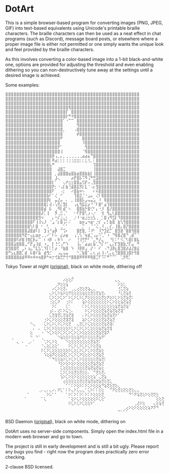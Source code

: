 # DotArt

This is a simple browser-based program for converting images (PNG, JPEG, GIF) into text-based equivalents using Unicode's printable braille characters. The braille characters can then be used as a neat effect in chat programs (such as Discord), message board posts, or elsewhere where a proper image file is either not permitted or one simply wants the unique look and feel provided by the braille characters.

As this involves converting a color-based image into a 1-bit black-and-white one, options are provided for adjusting the threshold and even enabling dithering so you can non-destructively tune away at the settings until a desired image is achieved.

Some examples:

```
⣿⣿⣿⣿⣿⣿⣿⣿⣿⣿⣿⣿⣿⣿⣿⣿⣿⣿⣿⣿⣿⣿⣿⣿⣿⣿⣿⣿⣿⣿⣿⣿⣿⣿⣿⣿⣿⣿⣿⣿⣿⣿⣿⣿⣿⣿⣿⣿⣿
⣿⣿⣿⣿⣿⣿⣿⣿⣿⣿⣿⣿⣿⣿⣿⣿⣿⣿⣿⣿⣿⣿⣿⣿⣿⣿⣿⣿⣿⣿⣿⣿⣿⣿⣿⣿⣿⣿⣿⣿⣿⣿⣿⣿⣿⣿⣿⣿⣿
⣿⣿⣿⣿⣿⣿⣿⣿⣿⣿⣿⣿⣿⣿⣿⣿⣿⣿⣿⣿⣿⣿⣿⣿⣿⣿⣿⣿⣿⣿⣿⣿⣿⣿⣿⣿⣿⣿⣿⣿⣿⣿⣿⣿⣿⣿⣿⣿⣿
⣿⣿⣿⣿⣿⣿⣿⣿⣿⣿⣿⣿⣿⣿⣿⣿⣿⣿⣿⣿⣿⣿⣿⢿⣿⣿⣿⣿⣿⣿⣿⣿⣿⣿⣿⣿⣿⣿⣿⣿⣿⣿⣿⣿⣿⣿⣿⣿⣿
⣿⣿⣿⣿⣿⣿⣿⣿⣿⣿⣿⣿⣿⣿⣿⣿⣿⣿⣿⣿⣿⣿⡏⠀⣿⣿⣿⣿⣿⣿⣿⣿⣿⣿⣿⣿⣿⣿⣿⣿⣿⣿⣿⣿⣿⣿⣿⣿⣿
⣿⣿⣿⣿⣿⣿⣿⣿⣿⣿⣿⣿⣿⣿⣿⣿⣿⣿⣿⣿⣿⣿⡗⠛⠺⣿⣿⣿⣿⣿⣿⣿⣿⣿⣿⣿⣿⣿⣿⣿⣿⣿⣿⣿⣿⣿⣿⣿⣿
⣿⣿⣿⣿⣿⣿⣿⣿⣿⣿⣿⣿⣿⣿⣿⣿⣿⣿⣿⣿⣿⠁⠐⠉⠉⠀⣿⣿⣿⣿⣿⣿⣿⣿⣿⣿⣿⣿⣿⣿⣿⣿⣿⣿⣿⣿⣿⣿⣿
⣿⣿⣿⣿⣿⣿⣿⣿⣿⣿⣿⣿⣿⣿⣿⣿⣿⣿⣿⣿⣿⠀⠀⠀⠀⠀⢻⣿⣿⣿⣿⣿⣿⣿⣿⣿⣿⣿⣿⣿⣿⣿⣿⣿⣿⣿⣿⣿⣿
⣿⣿⣿⣿⣿⣿⣿⣿⣿⣿⣿⣿⣿⣿⣿⣿⣿⣿⣿⣿⣿⡀⠀⠀⠀⠠⣿⣿⣿⣿⣿⣿⣿⣿⣿⣿⣿⣿⣿⣿⣿⣿⣿⣿⣿⣿⣿⣿⣿
⣿⣿⣿⣿⣿⣿⣿⣿⣿⣿⣿⣿⣿⣿⣿⣿⣿⣿⣿⣿⣿⠀⠀⠀⠀⠀⡾⣿⣿⣿⣿⣿⣿⣿⣿⣿⣿⣿⣿⣿⣿⣿⣿⣿⣿⣿⣿⣿⣿
⣿⣿⣿⣿⣿⣿⣿⣿⣿⣿⣿⣿⣿⣿⣿⣿⣿⣿⣿⣿⠟⠀⠀⠀⠀⠀⠀⠀⣿⣿⣿⣿⣿⣿⣿⣿⣿⣿⣿⣿⣿⣿⣿⣿⣿⣿⣿⣿⣿
⣿⣿⣿⣿⣿⣿⣿⣿⣿⣿⣿⣿⣿⣿⣿⣿⣿⣿⣿⣿⠀⠀⠀⠀⠀⠀⠀⠀⠸⣿⣿⣿⣿⣿⣿⣿⣿⣿⣿⣿⣿⣿⣿⣿⣿⣿⣿⣿⣿
⣿⣿⣿⣿⣿⣿⣿⣿⣿⣿⣿⣿⣿⣿⣿⣿⣿⣿⣿⡟⠁⠀⠀⠀⠀⠀⠀⠀⠀⢻⣿⣿⣿⣿⣿⣿⣿⣿⣿⣿⣿⣿⣿⣿⣿⣿⣿⣿⣿
⣿⣿⣿⣿⣿⣿⣿⣿⣿⣿⣿⣿⣿⣿⣿⣿⣿⣿⣿⣿⢸⠀⠀⠀⠀⠀⠀⠀⠈⢿⣿⣿⣿⣿⣿⣿⣿⣿⣿⣿⣿⣿⣿⣿⣿⣿⣿⣿⣿
⣿⣿⣿⣿⣿⣿⣿⣿⣿⣿⣿⣿⣿⣿⣿⣿⣿⡿⢠⡀⡄⡀⢀⢀⢀⢀⢀⢀⣴⣴⣦⠙⣿⣿⣿⣿⣿⣿⣿⣿⣿⣿⣿⣿⣿⣿⣿⣿⣿
⣿⣿⣿⣿⣿⣿⣿⣿⣿⣿⣿⣿⣿⣿⣿⣿⡇⠿⣴⡂⡂⡂⢐⢐⢐⣒⣒⡂⡂⣂⢒⡀⠅⣿⣿⣿⣿⣿⣿⣿⣿⣿⣿⣿⣿⣿⣿⣿⣿
⣿⣿⣿⣿⣿⣿⣿⣿⣿⣿⣿⣿⣿⣿⣿⣿⣧⠛⠀⠀⠀⠀⠀⠀⠀⠀⠀⠀⠀⠀⠀⠀⢹⣿⣿⣿⣿⣿⣿⣿⣿⣿⣿⣿⣿⣿⣿⣿⣿
⣿⣿⣿⣿⣿⣿⣿⣿⣿⣿⣿⣿⣿⣿⣿⣿⣿⠀⠀⣼⣿⣉⠀⠀⠀⠀⠀⠀⠀⠀⠀⠀⢸⣿⣿⣿⣿⣿⣿⣿⣿⣿⣿⣿⣿⣿⣿⣿⣿
⣿⣿⣿⣿⣿⣿⣿⣿⣿⣿⣿⣿⣿⣿⣿⣿⣿⠀⡀⣼⣿⣿⣿⣶⣿⣷⣶⣿⣿⣷⣷⡇⢸⣿⣿⣿⣿⣿⣿⣿⣿⣿⣿⣿⣿⣿⣿⣿⣿
⣿⣿⣿⣿⣿⣿⣿⣿⣿⣿⣿⣿⣿⣿⣿⣿⣿⠀⣸⢄⠀⠀⠀⠀⡴⡟⣿⡧⠩⠻⢨⠛⣛⣽⣿⣿⣿⣿⣿⣿⣿⣿⣿⣿⣿⣿⣿⣿⣿
⣿⣿⣿⣿⣿⣿⣿⣿⣿⣿⣿⣿⣿⣿⣿⣿⣿⡇⠁⠀⠀⢄⠞⣒⣒⣿⣿⣤⢫⡟⠤⢀⣻⣿⣿⣿⣿⣿⣿⣿⣿⣿⣿⣿⣿⣿⣿⣿⣿
⣿⣿⣿⣿⣿⣿⣿⣿⣿⣿⣿⣿⣿⣿⣿⣿⣿⡟⡂⠐⢠⡇⣷⢘⣾⣿⣯⡻⡇⣇⠈⠠⡆⣻⣿⣿⣿⣿⣿⣿⣿⣿⣿⣿⣿⣿⣿⣿⣿
⣿⣿⣿⣿⣿⣿⣿⣿⣿⣿⣿⣿⣿⣿⣿⣿⣿⠏⠀⠀⠠⡂⠀⠀⠔⣿⣷⠶⠢⠀⠀⠀⠆⠮⣿⣿⣿⣿⣿⣿⣿⣿⣿⣿⣿⣿⣿⣿⣿
⣿⣿⣿⣿⣿⣿⣿⣿⣿⣿⣿⣿⣿⣿⣿⣷⠇⠁⢌⠀⠊⠀⠀⠀⠀⢹⣿⣝⡈⠐⣠⡤⠀⢌⠇⢿⣿⣿⣿⣿⣿⣿⣿⣿⣿⣿⣿⣿⣿
⣿⣿⣿⣿⣿⣿⣿⣿⣿⣿⣿⣿⣿⣿⣿⡿⡇⠀⣤⣜⡤⠀⠄⠀⡀⢸⣿⣿⡧⣠⢤⣤⣡⠀⠸⠀⢿⣿⣿⣿⣿⣿⣿⣿⣿⣿⣿⣿⣿
⣿⣿⣿⣿⣿⣿⣿⣿⣿⣿⣿⣿⣿⣿⣿⡅⢼⠠⢡⢟⡌⣻⡇⠀⠀⢠⣆⢻⣯⣕⡴⠘⠈⠇⣿⠃⣴⢹⣿⣿⣿⣿⣿⣿⣿⣿⣿⣿⣿
⣿⣿⣿⣿⣿⣿⣿⣿⣿⣿⣿⣿⣿⣿⣾⠀⡧⠀⢀⠻⡇⣾⠁⠢⠀⠀⣿⣿⣷⡓⣿⢊⠃⡄⠐⡸⠀⣿⡜⣿⣿⣿⣿⣿⣿⣿⣿⣿⣿
⣿⣿⣿⣿⣿⣿⣿⣿⣿⣿⣿⣿⣿⡼⡁⢸⠀⠀⡻⢀⣊⢀⠁⠀⠀⠂⠏⡟⣿⢃⡰⠠⡐⠀⠀⢺⠀⢻⣄⢇⣿⣿⣿⣿⣿⣿⣿⣿⣿
⣿⣿⣿⣿⣿⣿⣿⣿⣿⣿⣿⣿⣻⠲⠀⠀⠀⡄⠒⡎⣐⣀⡂⠀⠀⡐⠸⠐⣶⣐⣒⣒⣣⢀⠀⡁⣿⢰⠻⣫⡇⠹⣿⣿⣿⣿⣿⣿⣿
⣿⣿⣿⣿⣿⣿⣿⣿⣿⣿⠏⢸⢸⢢⡸⠀⠈⣠⠈⡆⣿⢨⠅⠌⠀⠀⠀⣶⡶⣠⠲⣶⠂⡐⡎⠀⡄⡃⣷⣿⠀⣷⢣⢻⣿⣿⣿⣿⣿
⣿⣿⣿⣿⣿⣿⣿⣿⣿⢣⠇⣿⠀⠂⠀⢃⠀⠀⡀⠀⢀⠁⠁⠀⠀⠀⠀⠀⡉⠀⢀⠈⠈⢌⢀⠸⢀⡀⡎⡀⢸⣿⡄⣿⡝⣿⣿⣿⣿
⣿⣿⣿⣿⣿⣿⣿⣿⣼⣿⣾⠇⡇⠀⣹⢰⠘⣴⡿⠀⠉⢩⠆⠀⠀⠀⣿⣟⣿⡀⠨⠸⠃⠀⠸⡙⣹⣞⡉⠀⣿⣻⣿⠈⣿⣿⢻⣿⣿
⣿⣿⣿⣿⣿⣿⠻⣟⠒⢤⣆⣶⡶⢀⢀⠔⠁⠇⠥⠀⣔⡴⣶⠀⠀⢠⢁⢣⠈⢶⣾⡈⢠⡤⠩⢁⠁⠰⠀⠙⢿⣿⣜⣿⠙⢀⣾⠉⠈
⣿⣿⣿⣿⠯⡾⣿⢸⢿⣏⡷⡤⠉⠀⠆⠰⡿⠀⠄⠷⠱⠀⠀⠔⠀⠀⢘⢸⢛⡛⠃⠈⣀⠛⡜⣄⠀⠀⠘⡇⠅⠃⠪⡈⠣⣿⡇⣿⣧
⣿⣿⣿⣵⣿⣿⣿⣀⠋⡟⣠⢸⣾⠀⠰⣀⠀⡇⢘⢊⢠⠋⠱⠀⠀⠀⢸⡄⠁⣴⣴⡆⣷⢁⠙⡎⠘⠁⣄⡌⡏⣻⣿⣷⡘⡏⣤⠀⠛
⣿⣻⣿⣿⢟⠀⣀⠆⢰⣄⠉⣇⣣⢁⠹⡇⠅⡃⡴⠀⠘⣷⣿⠀⠱⠀⠸⡿⡿⣠⠀⡜⠐⠀⠎⠀⠠⠙⣸⡿⣆⣿⣹⣿⡼⣼⣜⣿⣮
⣿⠛⣢⣆⣿⣿⡁⣾⠀⡧⣿⠎⣷⠀⣾⢻⡊⠀⠀⢠⣄⢤⣤⠀⠀⠀⠑⡈⣷⣿⠁⡄⢆⢠⡆⢸⠠⢃⡄⣆⢙⣿⣿⣿⣸⣿⡗⢻⣿
⣿⣿⣿⣿⣿⣾⣾⠿⠿⠶⠾⠶⢶⣿⡿⠓⠶⡒⢚⣷⣛⡛⢚⠚⣿⣿⣿⠿⠿⠿⠿⢿⣿⣉⠏⠩⠍⠛⠉⠉⠁⠀⢁⡻⢟⡁⠀⠀⠀
```

Tokyo Tower at night ([original](https://www.flickr.com/photos/nknh/452345990/in/photolist-FYoGN-mPj5MR-5wmNmD-p9eACs-8VDmsr-ox32k7-fhgz7o-7U9dMv-7hKgvE-27EYZ8h-7hFiJZ-8hQUqE-6ShWFF-7hFhor-5RteRm-6XEwkF-8fmbYZ-4ZAJ8j-ox3bgH-mPkPWf-pmmwvi-fNpMw3-mPj7Ut-bnrNfe-5heDhk-mPj6sF-6c1K2H-8ja5ap-8U7xn5-EjS5W9-8npmhv-o7ivtU-a23eeY-LxLbS-7U9dQ2-7hFg6i-26wzaSr-4Z7dVk-e19gVS-54QBnm-nPCUJs-afvnm-QNrFQQ-7hFiin-63ZvV4-7hFhbe-LxLbQ-m4xFg-5vQb5R-7hKcRG)), black on white mode, dithering off

```
⠀⠀⠀⠀⠀⠀⠀⠀⠀⠀⠀⠀⠀⠀⠀⠀⠀⠀⠀⠀⠀⠀⠀⠀⢀⠀⠀⠀⠀⠀⠀⠀⠀⠀⠀⠀⠀⠀⠀⠀⠀⠀⠀⠀⠀⠀⠀⠀⠀⠀⠀⠀⠀⠀⠀⠀⠀⠀⠀⠀
⠀⠀⠀⠀⠀⠀⠀⠀⠀⠀⠀⠀⠀⠀⠀⠀⠀⠀⠀⠀⠀⠔⢕⢕⠍⠀⠀⠀⠀⠀⠀⠀⠀⠀⠀⠀⠀⠀⠀⠀⢄⢄⠀⠀⠀⠀⠀⠀⠀⠀⠀⠀⠀⠀⠀⠀⠀⠀⠀⠀
⠀⠀⠀⠀⠀⠀⠀⠀⠀⠀⠀⠀⠀⠀⠀⠀⠀⠀⢀⠝⢕⢕⢵⠀⠀⠀⠀⠀⠀⠀⠀⠀⠀⠀⠀⠀⠀⠀⠀⠀⠀⠕⢕⢅⠀⠀⠀⠀⠀⠀⠀⠀⠀⠀⠀⠀⠀⠀⠀⠀
⠀⠀⠀⠀⠀⠀⠀⠀⠀⠀⠀⠀⠀⠀⠀⠀⠀⠔⢅⠕⢕⢝⠄⠀⢀⢄⢔⢝⢕⢝⢵⢄⢄⠀⠀⠀⠀⠀⠀⠀⠀⢘⢅⢝⢵⠀⠀⠀⠀⠀⠀⠀⠀⠀⠀⠀⠀⠀⠀⠀
⠀⠀⠀⠀⠀⠀⠀⠀⠀⠀⠀⠀⠀⠀⠀⠀⢄⠕⢅⠕⢵⠕⢕⠝⢕⢕⢕⢕⢵⢕⢕⢝⢕⢝⢵⢝⠄⠀⠀⠀⠀⠘⢅⢝⢵⢝⠀⠀⠀⠀⠀⠀⠀⠀⠀⠀⠀⠀⠀⠀
⠀⠀⠀⠀⠀⠀⠀⠀⠀⠀⠀⠀⠀⠀⠀⠀⢅⠕⢅⠕⢅⠕⠁⠕⢅⠕⢅⠕⢅⠝⢕⢕⢕⢕⢕⢝⢕⠝⢕⠕⢅⠕⢕⢝⢵⢝⠅⠀⠀⠀⠀⠀⠀⠀⠀⠀⠀⠀⠀⠀
⠀⠀⠀⠀⠀⠀⠀⠀⠀⠀⠀⠀⠀⠀⠀⠀⢐⢕⢅⠝⠀⠀⢐⠕⠅⠀⠀⠀⢵⠕⢕⢕⢕⢕⢕⢕⢕⠕⢅⠕⢕⢕⢵⢝⢵⢝⠀⠀⠀⠀⠀⠀⠀⠀⠀⠀⠀⠀⠀⠀
⠀⠀⠀⠀⠀⠀⠀⠀⠀⠀⠀⠀⠀⠀⠀⠀⠀⠕⠅⠀⠀⠀⢅⠁⠀⠀⠀⠀⠅⠕⢅⠕⢕⢕⢕⢕⢕⢕⢕⢕⢵⢝⢵⢝⢵⠁⠀⠀⠀⠀⠀⠀⠀⠀⠀⠀⠀⠀⠀⠀
⠀⠀⠀⠀⠀⠀⠀⠀⠀⠀⠀⠀⠀⠀⠀⠀⢰⠅⠄⢜⠅⠕⢥⢑⠄⠀⠀⠀⠀⠕⢅⠕⢕⢕⢕⢝⢵⢝⢵⢝⢵⢝⢽⠁⠀⠀⠀⠀⠀⠀⠀⠀⠀⠀⠀⠀⠀⠀⠀⠀
⠀⠀⠀⠀⠀⠀⠀⠀⠀⠀⠀⠀⠀⠀⠀⠀⢅⢝⢽⢝⢅⢝⢵⢝⢽⠀⠀⠀⠄⠕⢅⠕⢕⢕⢕⢝⢵⢝⢵⢝⠕⠁⠀⠀⠀⠀⠀⠀⠀⠀⠀⠀⠀⠀⠀⠀⠀⠀⠀⠀
⠀⠀⠀⠀⠀⠀⠀⠀⠀⠀⠀⠀⠀⠀⢐⠕⢅⠕⢕⢕⢕⢝⢽⢝⢽⠀⠀⠀⢵⠕⢅⠕⢕⢕⢕⢝⢵⢝⢵⢝⠀⠀⠀⠀⠀⠀⠀⠀⠀⠀⠀⠀⠀⠀⠀⠀⠀⠀⠀⠀
⠀⠀⠀⠀⠀⠀⠀⠀⠀⠑⢄⠀⠀⠀⢅⠕⢅⠕⢅⠕⢅⠕⢕⢝⠀⠀⢄⢝⢅⠕⢅⢕⢕⢕⢕⢝⢵⢝⢽⠅⠀⠀⠀⠀⠀⠀⠀⠀⠀⠀⠀⠀⠀⠀⠀⠀⠀⠀⠀⠀
⠀⠀⠀⠀⠀⠀⠀⠀⠀⠀⠄⠀⠄⠀⢅⠕⢅⠕⢕⢕⢕⢕⢕⠕⢅⠕⢅⠕⢅⠕⢅⢕⢕⢕⢵⢝⢵⢝⢽⠀⠀⠀⠀⠀⠀⠀⠀⠀⠀⠀⠀⠀⠀⠀⠀⠀⠀⠀⠀⠀
⠀⠀⠀⠀⠀⠀⠀⠀⠀⢕⠀⠀⠀⠐⠀⠑⢅⠕⢕⠕⢅⠕⢅⠕⢅⠕⢅⠕⢕⢕⢕⢕⢕⢝⢵⢝⢽⠝⠀⠀⠀⠀⠀⠀⠀⠀⠀⠀⠀⠀⠀⠀⠀⠀⠀⠀⠀⠀⠀⠀
⠀⠀⢀⠀⠀⠀⠀⠀⠀⠑⠀⠑⠁⢀⠀⠀⠀⠀⠀⠑⢵⢕⢕⠕⢕⢕⢵⠝⢕⠕⢕⢕⢕⢝⢵⠝⠁⠀⠀⠀⠀⠀⠀⠀⠀⠀⠀⠀⠀⠀⠀⠀⠀⠀⠀⠀⠀⠀⠀⠀
⠀⠀⠀⠀⢄⠀⠄⠀⢀⠄⠁⠀⠀⠀⢁⠕⢅⠕⢕⠀⠀⠀⠑⢕⢕⢕⢕⢕⢕⢕⢕⢝⢵⢝⠅⠀⠀⠀⠀⠀⠀⠀⠀⠀⠀⠀⠀⠀⠀⠀⠀⠀⠀⠀⠀⠀⠀⠀⠀⠀
⠀⠀⠀⠀⠀⠀⠀⠐⠀⠀⠀⠀⠀⠈⢄⢕⢅⢕⢕⠁⠀⠀⠀⠕⢅⠕⢅⠕⢅⠕⢅⠕⢕⢝⢵⠀⠀⠀⠀⠀⠀⠀⠀⠀⠀⠀⠀⠀⠀⠀⠀⠀⠀⠀⠀⠀⠀⠀⠀⠀
⠀⠀⠀⠀⠀⠀⠀⠀⠀⠀⠀⠀⠀⠕⢅⠕⢅⢕⢕⢕⢕⢕⢕⠕⢅⢕⢅⠕⢅⠕⢅⠕⢕⢝⢵⢕⠀⠀⠀⠀⠀⠀⠀⠀⠀⠀⠀⠀⠀⠀⠀⠀⠀⠀⠀⠀⠀⠀⠀⠀
⠀⠀⠀⠀⠀⠀⠀⠀⠀⠀⠀⠀⠀⠀⠱⢕⢵⠝⢕⢕⢵⢝⢅⠕⢅⠕⢅⠝⢕⢕⢕⠕⢕⢝⢵⢝⠀⠀⠀⠀⠀⠀⠀⠀⠀⠀⠀⠀⠀⠀⠀⠀⠀⠀⠀⠀⠀⠀⠀⠀
⠀⠀⠀⠀⠀⠀⠀⠀⠀⠀⠀⠀⠀⠀⠀⠀⠁⠙⢕⢕⢵⠕⢅⠕⢅⠕⢅⠕⢕⢕⢕⢕⢕⢝⢵⢝⠅⠀⠀⠀⠀⠀⠀⠀⠀⠀⠀⠀⠀⠀⠀⠀⠀⠀⠀⠀⠀⠀⠀⠀
⠀⠀⠀⠀⠀⠀⠀⠀⠀⠀⠀⠀⠀⠀⠀⠀⠀⠀⠀⠘⢕⠕⢕⠕⢕⠕⢕⢕⢕⢕⢕⢝⢵⢝⢵⢝⠀⠀⠀⠀⠀⠀⠀⠀⠀⠀⠀⠀⠀⠀⠀⠀⠀⠀⠀⠀⠀⠀⠀⠀
⠀⠀⠀⠀⠀⠀⠀⠀⠀⠀⠀⠀⠀⠀⠀⠀⠀⠀⠀⠀⢅⢕⢕⢕⢕⢕⢕⢕⢕⢝⢵⢝⢵⢝⢵⢕⠀⠀⠀⠀⠀⠀⠀⠀⠀⠀⠀⠀⠀⠀⠀⠀⠀⠀⠀⠀⠀⠀⠀⠀
⠀⠀⠀⠀⠀⠀⠀⠀⠀⠀⠀⠀⠀⠀⠀⠀⠀⠀⠀⠀⢅⠕⢅⠕⢕⢝⢕⢝⢕⢕⠄⠀⠉⢝⢕⢝⠄⠀⠀⠀⠀⠀⠀⠀⠀⠀⠀⠀⠀⠀⠀⠀⠀⠀⠀⠀⠀⠀⠀⠀
⠀⠀⠀⠀⠀⠀⠀⠀⠀⠀⠀⠀⠀⠀⠀⠀⠀⠀⠀⠀⢱⠕⢅⠕⢕⠕⢕⢕⢕⢕⢕⢕⢵⠁⢄⢝⢵⠀⠀⠀⠀⠀⠀⠀⠀⠀⠀⠀⠀⠀⠀⠀⠀⠀⠀⠀⠀⠀⠀⠀
⠀⠀⠀⠀⠀⠀⠀⠀⠀⠀⠀⠀⠀⠀⠀⠀⠀⠀⠀⠀⠀⢔⢕⢕⢕⢕⢕⢝⢕⢝⢵⢝⢵⢝⢵⢝⢕⢝⢅⠀⠀⠀⠀⠀⠀⠀⠀⠀⠀⠀⠀⠀⠀⠀⠀⠀⠀⠀⠀⠀
⠀⠀⠀⠀⠀⠀⠀⠀⠀⠀⠀⠀⠀⠀⠀⠀⠀⠀⠀⠀⠀⠀⠁⠁⠅⠕⢕⠕⠅⠕⢅⠕⢕⢕⢵⠙⢵⢝⢕⢝⢕⢄⠀⠀⠀⠀⠀⠀⠀⠀⠀⠀⠀⠀⠀⠀⠀⠀⠀⠀
⠀⠀⠀⠀⠀⠀⠀⠀⠀⠀⠀⠀⢀⠄⢄⠄⢄⠔⠄⠝⢅⠁⠅⠕⢄⠕⢅⢄⢄⠁⢅⠕⠅⠅⢕⢕⠀⠀⠉⠝⢕⢝⢕⢝⢕⢝⢕⢄⢄⠀⠀⠀⠀⠀⠀⠀⠀⠀⠀⠀
⠀⠀⠀⠀⠀⠀⠀⠀⠁⠀⠀⠀⠀⠀⠀⠕⠥⠁⠁⠀⠀⠀⠁⠕⠅⠕⠅⠕⠅⠕⠅⠕⢕⢕⢕⢝⠀⠀⠀⠀⠀⠀⠀⠀⠀⠙⠑⠝⢵⢝⢕⠕⢕⢝⢝⢕⠀⠀⠀⠀
⠀⠀⠀⠀⠀⠀⠀⠁⠀⠀⠀⠀⠀⠁⢅⠀⠀⠀⠀⠀⠀⠀⠀⠁⢕⠕⢅⠕⢕⢕⢕⢕⢕⠕⢅⢕⠁⠀⠀⠀⠀⠀⠀⠀⠀⠀⠀⠀⠀⠀⠀⠀⠀⠀⠀⢕⢕⢝⠄⠀
⠀⠀⠀⠀⠀⠀⠀⠀⠀⠀⠀⠀⠀⠀⠀⠀⠀⠀⠀⠀⠀⠀⠀⠕⢅⠕⢅⠕⢅⢕⢕⠕⠁⠀⠀⠀⠀⠀⠀⠀⠀⠀⠀⠀⠀⠀⠀⢀⢜⠕⢕⠀⠀⠀⢄⢕⢵⢝⠅⠀
⠀⠀⠀⠀⠀⠀⠀⠀⠀⠀⠀⠀⠀⠀⠀⠀⠀⠀⠀⠀⠀⠀⠀⠀⠀⠀⠀⠀⠀⠀⠀⠀⠀⠀⠀⠀⠀⠀⠀⠀⠀⠀⠀⢀⢔⠕⢕⠕⢕⢕⢕⢕⢵⠝⠝⠙⠀⠀⠀⠀
⠀⠀⠀⠀⠀⠀⠀⠀⠀⠀⠀⠀⠀⠀⠀⠀⠀⠀⠀⠀⠀⠀⠀⠀⠀⠀⠀⠀⠀⠀⠀⠀⠀⠀⠀⠀⠀⠀⠀⠀⠀⠉⠁⠁⠁⠀⠀⠀⠀⠀⠀⠀⠀⠀⠀⠀⠀⠀⠀⠀
```

BSD Daemon ([original](https://www.digitaldaemon.com/Daemon_Images.html)), black on white mode, dithering on

DotArt uses no server-side components. Simply open the index.html file in a modern web browser and go to town.

The project is still in early development and is still a bit ugly. Please report any bugs you find - right now the program does practically zero error checking.

2-clause BSD licensed.
